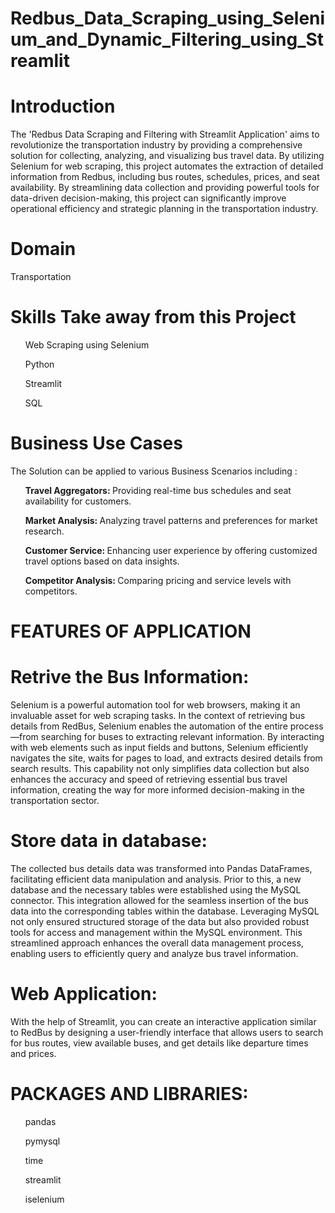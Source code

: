 # Redbus_Data_Scraping_using_Selenium_and_Dynamic_Filtering_using_Streamlit

# Introduction
The 'Redbus Data Scraping and Filtering with Streamlit Application' aims to revolutionize the transportation industry by providing a comprehensive solution for collecting, analyzing, and visualizing bus travel data. By utilizing Selenium for web scraping, this project automates the extraction of detailed information from Redbus, including bus routes, schedules, prices, and seat availability. By streamlining data collection and providing powerful tools for data-driven decision-making, this project can significantly improve operational efficiency and strategic planning in the transportation industry.

# Domain
Transportation

# Skills Take away from this Project
<ul>Web Scraping using Selenium</ul>
<ul>Python</ul>
<ul>Streamlit </ul>
<ul>SQL</ul>

# Business Use Cases
The Solution can be applied to various Business Scenarios including :
<ul><b>Travel Aggregators: </b>Providing real-time bus schedules and seat availability for customers.</ul>
<ul><b>Market Analysis: </b>Analyzing travel patterns and preferences for market research.</ul>
<ul><b>Customer Service: </b>Enhancing user experience by offering customized travel options based on data insights.</ul>
<ul><b>Competitor Analysis: </b>Comparing pricing and service levels with competitors.</ul>

# FEATURES OF APPLICATION
# Retrive the Bus Information:
Selenium is a powerful automation tool for web browsers, making it an invaluable asset for web scraping tasks. In the context of retrieving bus details from RedBus, Selenium enables the automation of the entire process—from searching for buses to extracting relevant information. By interacting with web elements such as input fields and buttons, Selenium efficiently navigates the site, waits for pages to load, and extracts desired details from search results. This capability not only simplifies data collection but also enhances the accuracy and speed of retrieving essential bus travel information, creating the way for more informed decision-making in the transportation sector.

# Store data in database:
The collected bus details data was transformed into Pandas DataFrames, facilitating efficient data manipulation and analysis. Prior to this, a new database and the necessary tables were established using the MySQL connector. This integration allowed for the seamless insertion of the bus data into the corresponding tables within the database. Leveraging MySQL not only ensured structured storage of the data but also provided robust tools for access and management within the MySQL environment. This streamlined approach enhances the overall data management process, enabling users to efficiently query and analyze bus travel information.

# Web Application:
With the help of Streamlit, you can create an interactive application similar to RedBus by designing a user-friendly interface that allows users to search for bus routes, view available buses, and get details like departure times and prices.

# PACKAGES AND LIBRARIES:
<ul>pandas</ul>
<ul>pymysql</ul>
<ul>time</ul>
<ul>streamlit</ul>
<ul>iselenium</ul>





